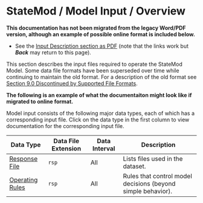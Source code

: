 # StateMod / Model Input / Overview #

**This documentation has not been migrated from the legacy Word/PDF version,
although an example of possible online format is included below.**

* See the [Input Description section as PDF](04_input.pdf) (note that the links work but ***Back***
may return to this page).

This section describes the input files required to operate the StateMod Model.
Some data file formats have been superseded over time while continuing to maintain the old format.
For a description of the old format see
[Section 9.0 Discontinued by Supported File Formats](../discontinued-files/discontinued-files.md).

**The following is an example of what the documentaiton might look like if migrated to online format.**

Model input consists of the following major data types, each of which has a corresponding input file.
Click on the data type in the first column to view documentation for the corresponding input file.

| Data Type | Data File Extension | Data Interval | Description |
| ---- | ----- | ----- |----|
| [Response File](ResponseFile.md) | `rsp` | All | Lists files used in the dataset. |
| [Operating Rules](OperatingRules.md) | `rsp` | All | Rules that control model decisions (beyond simple behavior). |
